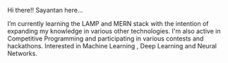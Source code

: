 Hi there!! 
Sayantan here...

I’m currently learning the LAMP and MERN stack  with the intention of expanding my knowledge in various other technologies.
I'm also active in Competitive Programming and participating in various contests and hackathons.
Interested in Machine Learning , Deep Learning and Neural Networks.


